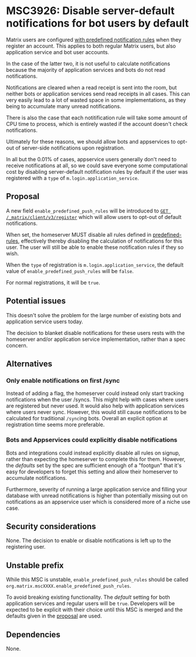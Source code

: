# MSC3926: Disable server-default notifications for bot users by default

Matrix users are configured [with predefined notification rules](https://spec.matrix.org/v1.4/client-server-api/#predefined-rules)
when they register an account. This applies to both regular Matrix users, but also application service and bot user accounts.

In the case of the latter two, it is not useful to calculate notifications because the majority of
application services and bots do not read notifications.

Notifications are cleared when a read receipt is sent into the room, but neither bots or application
services send read receipts in all cases. This can very easily lead to a lot of wasted space in some
implementations, as they being to accumulate many unread notifications.

There is also the case that each notitification rule will take some amount of CPU time to process, which
is entirely wasted if the account doesn't check notifications.

Ultimately for these reasons, we should allow bots and appservices to opt-out of server-side notifications
upon registration.

In all but the 0.01% of cases, appservice users generally don't need to receive notifications at all, so we could save everyone some computational cost by disabling server-default notification rules by default if the user was registered with a `type` of `m.login.application_service`.

## Proposal

A new field `enable_predefined_push_rules` will be introduced to [`GET /_matrix/client/v3/register`](https://spec.matrix.org/v1.4/client-server-api/#post_matrixclientv3register)
which will allow users to opt-out of default notifications.

When set, the homeserver MUST disable all rules defined in [predefined-rules](https://spec.matrix.org/v1.4/client-server-api/#predefined-rules),
effectively thereby disabling the calculation of notifications for this user. The user will still be
able to enable these notification rules if they so wish.

When the `type` of registration is `m.login.application_service`, the default value of `enable_predefined_push_rules`
will be `false`.

For normal registrations, it will be `true`.

## Potential issues

This doesn't solve the problem for the large number of existing bots and application service users today.

The decision to blanket disable notifications for these users rests with the homeserver and/or
application service implementation, rather than a spec concern.

## Alternatives

### Only enable notifications on first /sync

Instead of adding a flag, the homeserver could instead only start tracking notifications when the user
/syncs. This might help with cases where users are registered but never used. It would also help with 
application services where users never sync. However, this would still cause notifications to be calculated
for traditional `/sync`ing bots. Overall an explicit option at registration time seems more preferable.

### Bots and Appservices could explicitly disable notifications

Bots and integrations could instead explicitly disable all rules on signup, rather than expecting the
homeserver to complete this for them. However, the *defaults* set by the spec are sufficient enough of a
"footgun" that it's easy for developers to forget this setting and allow their homeserver to accumulate
notifications.

Furthermore, severity of running a large application service and filling your database
with unread notifications is higher than potentially missing out on notifications as an appservice user which
is considered more of a niche use case.


## Security considerations

None. The decision to enable or disable notifications is left up to the registering user.

## Unstable prefix

While this MSC is unstable, `enable_predefined_push_rules` should be called `org.matrix.mscXXXX.enable_predefined_push_rules`.

To avoid breaking existing functionality. The *default* setting for both application services and regular users will
be `true`. Developers will be expected to be explicit with their choice until this MSC is merged and the
defaults given in the [proposal](##Proposal) are used.

## Dependencies

None.